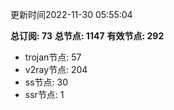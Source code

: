 更新时间2022-11-30 05:55:04

**总订阅: 73**
**总节点: 1147**
**有效节点: 292**
- trojan节点: 57
- v2ray节点: 204
- ss节点: 30
- ssr节点: 1
